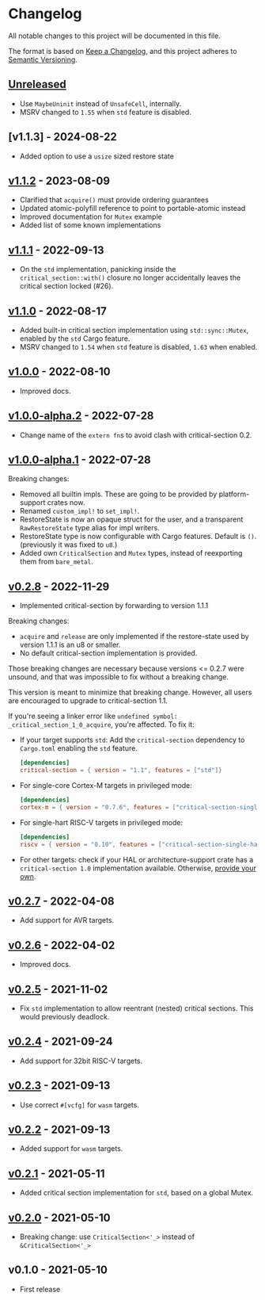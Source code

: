 # Changelog

All notable changes to this project will be documented in this file.

The format is based on [Keep a Changelog](https://keepachangelog.com/en/1.0.0/),
and this project adheres to [Semantic Versioning](https://semver.org/spec/v2.0.0.html).

## [Unreleased]

- Use `MaybeUninit` instead of `UnsafeCell`, internally.
- MSRV changed to `1.55` when `std` feature is disabled.

## [v1.1.3] - 2024-08-22

- Added option to use a `usize` sized restore state

## [v1.1.2] - 2023-08-09

- Clarified that `acquire()` must provide ordering guarantees
- Updated atomic-polyfill reference to point to portable-atomic instead
- Improved documentation for `Mutex` example
- Added list of some known implementations

## [v1.1.1] - 2022-09-13

- On the `std` implementation, panicking inside the `critical_section::with()` closure no longer accidentally leaves the critical section locked (#26).

## [v1.1.0] - 2022-08-17

- Added built-in critical section implementation using `std::sync::Mutex`, enabled by the `std` Cargo feature.
- MSRV changed to `1.54` when `std` feature is disabled, `1.63` when enabled.

## [v1.0.0] - 2022-08-10

- Improved docs.

## [v1.0.0-alpha.2] - 2022-07-28

- Change name of the `extern fn`s to avoid clash with critical-section 0.2.

## [v1.0.0-alpha.1] - 2022-07-28

Breaking changes:

- Removed all builtin impls. These are going to be provided by platform-support crates now.
- Renamed `custom_impl!` to `set_impl!`.
- RestoreState is now an opaque struct for the user, and a transparent `RawRestoreState` type alias for impl writers.
- RestoreState type is now configurable with Cargo features. Default is `()`. (previously it was fixed to `u8`.)
- Added own `CriticalSection` and `Mutex` types, instead of reexporting them from `bare_metal`.

## [v0.2.8] - 2022-11-29

- Implemented critical-section by forwarding to version 1.1.1

Breaking changes:

- `acquire` and `release` are only implemented if the restore-state used by
  version 1.1.1 is an u8 or smaller.
- No default critical-section implementation is provided.

Those breaking changes are necessary because versions <= 0.2.7 were unsound, and that
was impossible to fix without a breaking change.

This version is meant to minimize that breaking change. However, all
users are encouraged to upgrade to critical-section 1.1.

If you're seeing a linker error like `undefined symbol: _critical_section_1_0_acquire`, you're affected. To fix it:

- If your target supports `std`: Add the `critical-section` dependency to `Cargo.toml` enabling the `std` feature.

  ```toml
  [dependencies]
  critical-section = { version = "1.1", features = ["std"]}
  ```

- For single-core Cortex-M targets in privileged mode:
  ```toml
  [dependencies]
  cortex-m = { version = "0.7.6", features = ["critical-section-single-core"]}
  ```

- For single-hart RISC-V targets in privileged mode:
  ```toml
  [dependencies]
  riscv = { version = "0.10", features = ["critical-section-single-hart"]}
  ```

- For other targets: check if your HAL or architecture-support crate has a `critical-section 1.0` implementation available. Otherwise, [provide your own](https://github.com/rust-embedded/critical-section#providing-an-implementation).


## [v0.2.7] - 2022-04-08

- Add support for AVR targets.

## [v0.2.6] - 2022-04-02

- Improved docs.

## [v0.2.5] - 2021-11-02

- Fix `std` implementation to allow reentrant (nested) critical sections. This would previously deadlock.

## [v0.2.4] - 2021-09-24

- Add support for 32bit RISC-V targets.

## [v0.2.3] - 2021-09-13

- Use correct `#[vcfg]` for `wasm` targets.

## [v0.2.2] - 2021-09-13

- Added support for `wasm` targets.

## [v0.2.1] - 2021-05-11

- Added critical section implementation for `std`, based on a global Mutex.

## [v0.2.0] - 2021-05-10

- Breaking change: use `CriticalSection<'_>` instead of `&CriticalSection<'_>`

## v0.1.0 - 2021-05-10

- First release

[Unreleased]: https://github.com/rust-embedded/critical-section/compare/v1.1.3...HEAD
[v1.1.2]: https://github.com/rust-embedded/critical-section/compare/v1.1.2...v1.1.3
[v1.1.2]: https://github.com/rust-embedded/critical-section/compare/v1.1.1...v1.1.2
[v1.1.1]: https://github.com/rust-embedded/critical-section/compare/v1.1.0...v1.1.1
[v1.1.0]: https://github.com/rust-embedded/critical-section/compare/v1.0.0...v1.1.0
[v1.0.0]: https://github.com/rust-embedded/critical-section/compare/v1.0.0-alpha.2...v1.0.0
[v1.0.0-alpha.2]: https://github.com/rust-embedded/critical-section/compare/v1.0.0-alpha.1...v1.0.0-alpha.2
[v1.0.0-alpha.1]: https://github.com/rust-embedded/critical-section/compare/v0.2.7...v1.0.0-alpha.1
[v0.2.8]: https://github.com/rust-embedded/critical-section/compare/v0.2.7...v0.2.8
[v0.2.7]: https://github.com/rust-embedded/critical-section/compare/v0.2.6...v0.2.7
[v0.2.6]: https://github.com/rust-embedded/critical-section/compare/v0.2.5...v0.2.6
[v0.2.5]: https://github.com/rust-embedded/critical-section/compare/v0.2.4...v0.2.5
[v0.2.4]: https://github.com/rust-embedded/critical-section/compare/v0.2.3...v0.2.4
[v0.2.3]: https://github.com/rust-embedded/critical-section/compare/v0.2.2...v0.2.3
[v0.2.2]: https://github.com/rust-embedded/critical-section/compare/v0.2.1...v0.2.2
[v0.2.1]: https://github.com/rust-embedded/critical-section/compare/v0.2.0...v0.2.1
[v0.2.0]: https://github.com/rust-embedded/critical-section/compare/v0.1.0...v0.2.0
